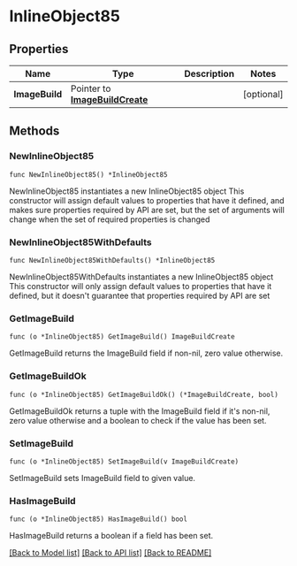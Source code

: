 # InlineObject85

## Properties

Name | Type | Description | Notes
------------ | ------------- | ------------- | -------------
**ImageBuild** | Pointer to [**ImageBuildCreate**](imageBuildCreate.md) |  | [optional] 

## Methods

### NewInlineObject85

`func NewInlineObject85() *InlineObject85`

NewInlineObject85 instantiates a new InlineObject85 object
This constructor will assign default values to properties that have it defined,
and makes sure properties required by API are set, but the set of arguments
will change when the set of required properties is changed

### NewInlineObject85WithDefaults

`func NewInlineObject85WithDefaults() *InlineObject85`

NewInlineObject85WithDefaults instantiates a new InlineObject85 object
This constructor will only assign default values to properties that have it defined,
but it doesn't guarantee that properties required by API are set

### GetImageBuild

`func (o *InlineObject85) GetImageBuild() ImageBuildCreate`

GetImageBuild returns the ImageBuild field if non-nil, zero value otherwise.

### GetImageBuildOk

`func (o *InlineObject85) GetImageBuildOk() (*ImageBuildCreate, bool)`

GetImageBuildOk returns a tuple with the ImageBuild field if it's non-nil, zero value otherwise
and a boolean to check if the value has been set.

### SetImageBuild

`func (o *InlineObject85) SetImageBuild(v ImageBuildCreate)`

SetImageBuild sets ImageBuild field to given value.

### HasImageBuild

`func (o *InlineObject85) HasImageBuild() bool`

HasImageBuild returns a boolean if a field has been set.


[[Back to Model list]](../README.md#documentation-for-models) [[Back to API list]](../README.md#documentation-for-api-endpoints) [[Back to README]](../README.md)



